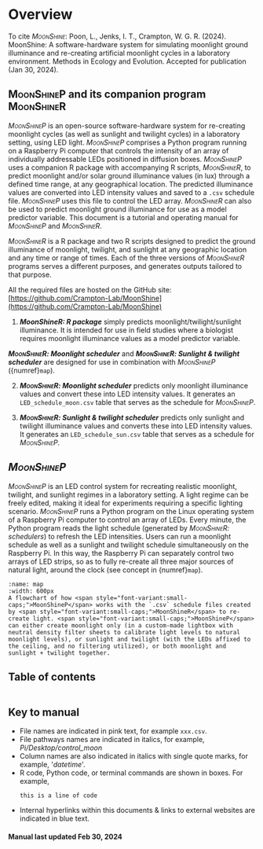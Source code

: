 
# Overview

To cite _<span style="font-variant:small-caps;">MoonShine</span>_:
Poon, L., Jenks, I. T., Crampton, W. G. R. (2024). MoonShine: A software-hardware system for simulating moonlight ground illuminance and re-creating artificial moonlight cycles in a laboratory environment. Methods in Ecology and Evolution. Accepted for publication (Jan 30, 2024).

## <span style="font-variant:small-caps;">MoonShineP</span> and its companion program <span style="font-variant:small-caps;">MoonShineR</span>



_<span style="font-variant:small-caps;">MoonShineP</span>_ is an open-source software-hardware system for re-creating moonlight cycles (as well as sunlight and twilight cycles) in a laboratory setting, using LED light. _<span style="font-variant:small-caps;">MoonShineP</span>_ comprises a Python program running on a Raspberry Pi computer that controls the intensity of an array of individually addressable LEDs positioned in diffusion boxes. _<span style="font-variant:small-caps;">MoonShineP</span>_ uses a companion R package with accompanying R scripts, _<span style="font-variant:small-caps;">MoonShineR</span>_, to predict moonlight and/or solar ground illuminance values (in lux) through a defined time range, at any geographical location. The predicted illuminance values are converted into LED intensity values and saved to a `.csv` schedule file. _<span style="font-variant:small-caps;">MoonShineP</span>_ uses this file to control the LED array. _<span style="font-variant:small-caps;">MoonShineR</span>_ can also be used to predict moonlight ground illuminance for use as a model predictor variable. This document is a tutorial and operating manual for _<span style="font-variant:small-caps;">MoonShineP</span>_ and _<span style="font-variant:small-caps;">MoonShineR</span>_.

_<span style="font-variant:small-caps;">MoonShineR</span>_ is a R package and two R scripts designed to predict the ground illuminance of moonlight, twilight, and sunlight at any geographic location and any time or range of times. Each of the three versions of _<span style="font-variant:small-caps;">MoonShineR</span>_ programs serves a different purposes, and generates outputs tailored to that purpose.

All the required files are hosted on the GitHub site:
[https://github.com/Crampton-Lab/MoonShine](https://github.com/Crampton-Lab/MoonShine)

1. _**<span style="font-varianRt:small-caps;">MoonShineR</span>: R package**_ simply predicts moonlight/twilight/sunlight illuminance. It is intended for use in field studies where a biologist requires moonlight illuminance values as a model predictor variable.

_**<span style="font-variant:small-caps;">MoonShineR</span>: Moonlight scheduler**_ and _**<span style="font-variant:small-caps;">MoonShineR</span>: Sunlight & twilight scheduler**_ are designed for use in combination with _<span style="font-variant:small-caps;">MoonShineP</span>_ ({numref}`map`).

2. _**<span style="font-variant:small-caps;">MoonShineR</span>: Moonlight scheduler**_ predicts only moonlight illuminance values and convert these into LED intensity values.  It generates an `LED_schedule_moon.csv` table that serves as the schedule for _<span style="font-variant:small-caps;">MoonShineP</span>_.

3. _**<span style="font-variant:small-caps;">MoonShineR</span>: Sunlight & twilight scheduler**_ predicts only sunlight and twilight illuminance values and converts these into LED intensity values. It generates an `LED_schedule_sun.csv` table that serves as a schedule for _<span style="font-variant:small-caps;">MoonShineP</span>_.

## _<span style="font-variant:small-caps;">MoonShineP</span>_

_<span style="font-variant:small-caps;">MoonShineP</span>_ is an LED control system for recreating realistic moonlight, twilight, and sunlight regimes in a laboratory setting. A light regime can be freely edited, making it ideal for experiments requiring a specific lighting scenario. _<span style="font-variant:small-caps;">MoonShineP</span>_ runs a Python program on the Linux operating system of a Raspberry Pi computer to control an array of LEDs. Every minute, the Python program reads the light schedule (generated by _<span style="font-variant:small-caps;">MoonShineR</span>: schedulers_) to refresh the LED intensities. Users can run a moonlight schedule as well as a sunlight and twilight schedule simultaneously on the Raspberry Pi. In this way, the Raspberry Pi can separately control two arrays of LED strips, so as to fully re-create all three major sources of natural light, around the clock (see concept in {numref}`map`).

```{figure} /images/map.png
:name: map
:width: 600px
A flowchart of how <span style="font-variant:small-caps;">MoonShineP</span> works with the `.csv` schedule files created by <span style="font-variant:small-caps;">MoonShineR</span> to re-create light. <span style="font-variant:small-caps;">MoonShineP</span> can either create moonlight only (in a custom-made lightbox with neutral density filter sheets to calibrate light levels to natural moonlight levels), or sunlight and twilight (with the LEDs affixed to the ceiling, and no filtering utilized), or both moonlight and sunlight + twilight together.
```

## Table of contents
```{tableofcontents}

```

## Key to manual

- File names are indicated in pink text, for example `xxx.csv`.
- File pathways names are indicated in italics, for example, _Pi/Desktop/control_moon_
- Column names are also indicated in italics with single quote marks, for example, '_datetime_'.
- R code, Python code, or terminal commands are shown in boxes. For example,
    ```
    this is a line of code
    ```
- Internal hyperlinks within this documents & links to external websites are indicated in blue text.

#### Manual last updated Feb 30, 2024